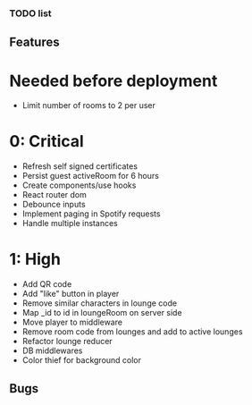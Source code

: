 ### TODO list

## Features
# Needed before deployment
- Limit number of rooms to 2 per user

# 0: Critical
- Refresh self signed certificates
- Persist guest activeRoom for 6 hours
- Create components/use hooks
- React router dom
- Debounce inputs
- Implement paging in Spotify requests
- Handle multiple instances

# 1: High
- Add QR code
- Add "like" button in player
- Remove similar characters in lounge code
- Map _id to id in loungeRoom on server side
- Move player to middleware
- Remove room code from lounges and add to active lounges
- Refactor lounge reducer
- DB middlewares
- Color thief for background color

## Bugs
